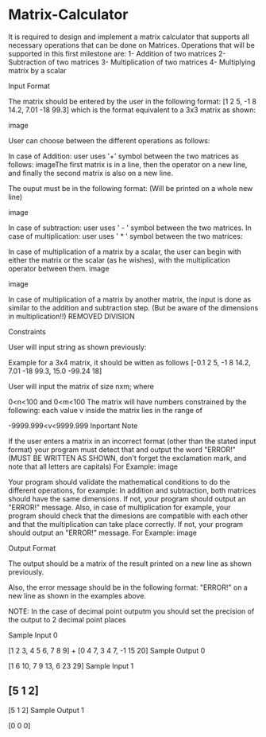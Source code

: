 # Matrix-Calculator
It is required to design and implement a matrix calculator that supports all necessary operations that can be done on Matrices. Operations that will be supported in this first milestone are: 1- Addition of two matrices 2- Subtraction of two matrices 3- Multiplication of two matrices 4- Multiplying matrix by a scalar

Input Format

The matrix should be entered by the user in the following format: [1 2 5, -1 8 14.2, 7.01 -18 99.3] which is the format equivalent to a 3x3 matrix as shown:

image

User can choose between the different operations as follows:

In case of Addition: user uses '+' symbol between the two matrices as follows:
imageThe first matrix is in a line, then the operator on a new line, and finally the second matrix is also on a new line.

The ouput must be in the following format: (Will be printed on a whole new line)

image

In case of subtraction: user uses ' - ' symbol between the two matrices.
In case of multiplication: user uses ' * ' symbol between the two matrices:

In case of multiplication of a matrix by a scalar, the user can begin with either the matrix or the scalar (as he wishes), with the multiplication operator between them.
image

image

In case of multiplication of a matrix by another matrix, the input is done as similar to the addition and subtraction step. (But be aware of the dimensions in multiplication!!)
REMOVED DIVISION

Constraints

User will input string as shown previously:

Example for a 3x4 matrix, it should be witten as follows [-0.1 2 5, -1 8 14.2, 7.01 -18 99.3, 15.0 -99.24 18]

User will input the matrix of size nxm; where

0<n<100 and 0<m<100
The matrix will have numbers constrained by the following: each value v inside the matrix lies in the range of

-9999.999<v<9999.999
Inportant Note

If the user enters a matrix in an incorrect format (other than the stated input format) your program must detect that and output the word "ERROR!" (MUST BE WRITTEN AS SHOWN, don't forget the exclamation mark, and note that all letters are capitals) For Example:
image

Your program should validate the mathematical conditions to do the different operations, for example: In addition and subtraction, both matrices should have the same dimensions. If not, your program should output an "ERROR!" message. Also, in case of multiplication for example, your program should check that the dimesions are compatible with each other and that the multiplication can take place correctly. If not, your program should output an "ERROR!" message. For Example:
image

Output Format

The output should be a matrix of the result printed on a new line as shown previously.

Also, the error message should be in the following format: "ERROR!" on a new line as shown in the examples above.

NOTE: In the case of decimal point outputm you should set the precision of the output to 2 decimal point places

Sample Input 0

[1 2 3, 4 5 6, 7 8 9]
+
[0 4 7, 3 4 7, -1 15 20]
Sample Output 0

[1 6 10, 7 9 13, 6 23 29]
Sample Input 1

[5 1 2]
-
[5 1 2]
Sample Output 1

[0 0 0]

